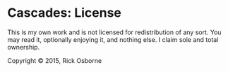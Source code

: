 # Cascades: License

This is my own work and is not licensed for redistribution of any sort.  You may read it, optionally enjoying it, and nothing else.  I claim sole and total ownership.

Copyright &copy; 2015, Rick Osborne